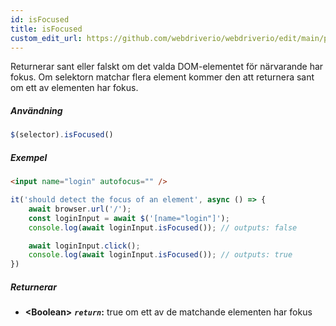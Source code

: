 ```yaml
---
id: isFocused
title: isFocused
custom_edit_url: https://github.com/webdriverio/webdriverio/edit/main/packages/webdriverio/src/commands/element/isFocused.ts
---
```


Returnerar sant eller falskt om det valda DOM-elementet för närvarande har fokus. Om selektorn 
matchar flera element kommer den att returnera sant om ett av elementen har fokus.

##### Användning

```js
$(selector).isFocused()
```

##### Exempel

```html title="index.html"
<input name="login" autofocus="" />
```

```js title="hasFocus.js"
it('should detect the focus of an element', async () => {
    await browser.url('/');
    const loginInput = await $('[name="login"]');
    console.log(await loginInput.isFocused()); // outputs: false

    await loginInput.click();
    console.log(await loginInput.isFocused()); // outputs: true
})
```

##### Returnerar

- **&lt;Boolean&gt;**
            **<code><var>return</var></code>:**          true om ett av de matchande elementen har fokus